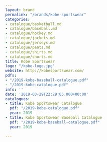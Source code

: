 ```yaml
---
layout: brand
permalink: "/brands/kobe-sportswear"
categories:
- catalogue/basketball.md
- catalogue/baseball.md
- catalogue/hockey.md
- catalogue/jackets.md
- catalogue/jerseys.md
- catalogue/pants.md
- catalogue/shirts.md
- catalogue/shorts.md
title: Kobe Sportswear
logo: "/kobe-logo.jpg"
website: http://kobesportswear.com/
pdfs:
- "/2019-kobe-baseball-catalogue.pdf"
- "/2019-kobe-catalogue.pdf"
info: ''
date: '2019-03-29T22:29:05.000+00:00'
catalogues:
- title: Kobe Sportswear Catalogue
  pdf: "/2019-kobe-catalogue.pdf"
  year: 2019
- title: Kobe Sportswear Baseball Catalogue
  pdf: "/2019-kobe-baseball-catalogue.pdf"
  year: 2019

---
```

